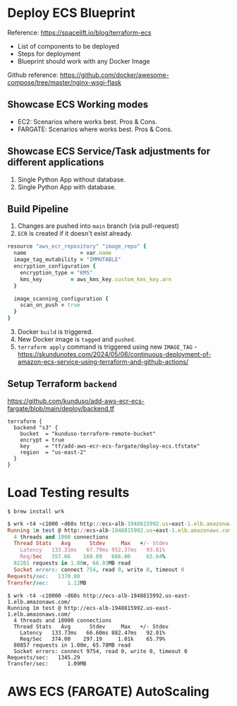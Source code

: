 # Deploy ECS Blueprint

Reference: https://spacelift.io/blog/terraform-ecs

- List of components to be deployed
- Steps for deployment
- Blueprint should work with any Docker Image

Github reference: https://github.com/docker/awesome-compose/tree/master/nginx-wsgi-flask

## Showcase ECS Working modes

- EC2: Scenarios where works best. Pros & Cons.
- FARGATE: Scenarios where works best. Pros & Cons.

## Showcase ECS Service/Task adjustments for different applications

1. Single Python App without database.
2. Single Python App with database.

## Build Pipeline

1. Changes are pushed into `main` branch (via pull-request)
2. `ECR` is created if it doesn't exist already.

```ruby
resource "aws_ecr_repository" "image_repo" {
  name                 = var.name
  image_tag_mutability = "IMMUTABLE"
  encryption_configuration {
    encryption_type = "KMS"
    kms_key         = aws_kms_key.custom_kms_key.arn
  }

  image_scanning_configuration {
    scan_on_push = true
  }
}
```

3. Docker `build` is triggered.
4. New Docker image is `tagged` and `pushed`.
5. `terraform apply` command is triggered using new `IMAGE_TAG` - https://skundunotes.com/2024/05/06/continuous-deployment-of-amazon-ecs-service-using-terraform-and-github-actions/

## Setup Terraform `backend`

https://github.com/kunduso/add-aws-ecr-ecs-fargate/blob/main/deploy/backend.tf

```
terraform {
  backend "s3" {
    bucket  = "kunduso-terraform-remote-bucket"
    encrypt = true
    key     = "tf/add-aws-ecr-ecs-fargate/deploy-ecs.tfstate"
    region  = "us-east-2"
  }
}
```

# Load Testing results

```
$ brew install wrk
```

```ruby
$ wrk -t4 -c1000 -d60s http://ecs-alb-1948815992.us-east-1.elb.amazonaws.com/
Running 1m test @ http://ecs-alb-1948815992.us-east-1.elb.amazonaws.com/
  4 threads and 1000 connections
  Thread Stats   Avg      Stdev     Max   +/- Stdev
    Latency   133.31ms   67.79ms 952.37ms   93.81%
    Req/Sec   357.66    160.09   666.00     65.64%
  82281 requests in 1.00m, 66.93MB read
  Socket errors: connect 754, read 0, write 0, timeout 0
Requests/sec:   1370.80
Transfer/sec:      1.12MB
```

```
$ wrk -t4 -c10000 -d60s http://ecs-alb-1948815992.us-east-1.elb.amazonaws.com/
Running 1m test @ http://ecs-alb-1948815992.us-east-1.elb.amazonaws.com/
  4 threads and 10000 connections
  Thread Stats   Avg      Stdev     Max   +/- Stdev
    Latency   133.73ms   66.60ms 882.47ms   92.01%
    Req/Sec   374.00    297.19     1.01k    65.79%
  80857 requests in 1.00m, 65.78MB read
  Socket errors: connect 9754, read 0, write 0, timeout 0
Requests/sec:   1345.29
Transfer/sec:      1.09MB
```

# AWS ECS (FARGATE) AutoScaling
